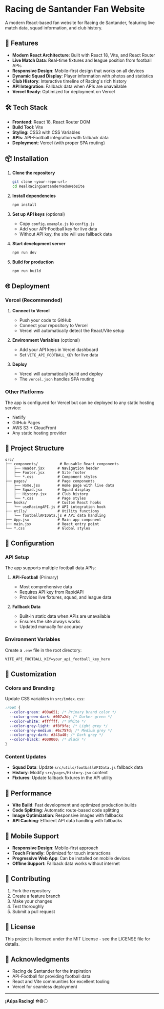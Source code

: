 # Racing de Santander Fan Website

A modern React-based fan website for Racing de Santander, featuring live match data, squad information, and club history.

## 🚀 Features

- **Modern React Architecture**: Built with React 18, Vite, and React Router
- **Live Match Data**: Real-time fixtures and league position from football APIs
- **Responsive Design**: Mobile-first design that works on all devices
- **Dynamic Squad Display**: Player information with photos and statistics
- **Club History**: Interactive timeline of Racing's rich history
- **API Integration**: Fallback data when APIs are unavailable
- **Vercel Ready**: Optimized for deployment on Vercel

## 🛠️ Tech Stack

- **Frontend**: React 18, React Router DOM
- **Build Tool**: Vite
- **Styling**: CSS3 with CSS Variables
- **APIs**: API-Football integration with fallback data
- **Deployment**: Vercel (with proper SPA routing)

## 📦 Installation

1. **Clone the repository**

   ```bash
   git clone <your-repo-url>
   cd RealRacingSantanderRedoWebsite
   ```

2. **Install dependencies**

   ```bash
   npm install
   ```

3. **Set up API keys** (optional)

   - Copy `config.example.js` to `config.js`
   - Add your API-Football key for live data
   - Without API key, the site will use fallback data

4. **Start development server**

   ```bash
   npm run dev
   ```

5. **Build for production**
   ```bash
   npm run build
   ```

## 🌐 Deployment

### Vercel (Recommended)

1. **Connect to Vercel**

   - Push your code to GitHub
   - Connect your repository to Vercel
   - Vercel will automatically detect the React/Vite setup

2. **Environment Variables** (optional)

   - Add your API keys in Vercel dashboard
   - Set `VITE_API_FOOTBALL_KEY` for live data

3. **Deploy**
   - Vercel will automatically build and deploy
   - The `vercel.json` handles SPA routing

### Other Platforms

The app is configured for Vercel but can be deployed to any static hosting service:

- Netlify
- GitHub Pages
- AWS S3 + CloudFront
- Any static hosting provider

## 📁 Project Structure

```
src/
├── components/          # Reusable React components
│   ├── Header.jsx      # Navigation header
│   ├── Footer.jsx      # Site footer
│   └── *.css           # Component styles
├── pages/              # Page components
│   ├── Home.jsx        # Home page with live data
│   ├── Squad.jsx       # Squad display
│   ├── History.jsx     # Club history
│   └── *.css           # Page styles
├── hooks/              # Custom React hooks
│   └── useRacingAPI.js # API integration hook
├── utils/              # Utility functions
│   └── footballAPIData.js # API data handling
├── App.jsx             # Main app component
├── main.jsx            # React entry point
└── *.css               # Global styles
```

## 🔧 Configuration

### API Setup

The app supports multiple football data APIs:

1. **API-Football** (Primary)

   - Most comprehensive data
   - Requires API key from RapidAPI
   - Provides live fixtures, squad, and league data

2. **Fallback Data**
   - Built-in static data when APIs are unavailable
   - Ensures the site always works
   - Updated manually for accuracy

### Environment Variables

Create a `.env` file in the root directory:

```env
VITE_API_FOOTBALL_KEY=your_api_football_key_here
```

## 🎨 Customization

### Colors and Branding

Update CSS variables in `src/index.css`:

```css
:root {
  --color-green: #00a651; /* Primary brand color */
  --color-green-dark: #007a2d; /* Darker green */
  --color-white: #ffffff; /* White */
  --color-grey-light: #f8f9fa; /* Light grey */
  --color-grey-medium: #6c757d; /* Medium grey */
  --color-grey-dark: #343a40; /* Dark grey */
  --color-black: #000000; /* Black */
}
```

### Content Updates

- **Squad Data**: Update `src/utils/footballAPIData.js` fallback data
- **History**: Modify `src/pages/History.jsx` content
- **Fixtures**: Update fallback fixtures in the API utility

## 🚀 Performance

- **Vite Build**: Fast development and optimized production builds
- **Code Splitting**: Automatic route-based code splitting
- **Image Optimization**: Responsive images with fallbacks
- **API Caching**: Efficient API data handling with fallbacks

## 📱 Mobile Support

- **Responsive Design**: Mobile-first approach
- **Touch Friendly**: Optimized for touch interactions
- **Progressive Web App**: Can be installed on mobile devices
- **Offline Support**: Fallback data works without internet

## 🤝 Contributing

1. Fork the repository
2. Create a feature branch
3. Make your changes
4. Test thoroughly
5. Submit a pull request

## 📄 License

This project is licensed under the MIT License - see the LICENSE file for details.

## 🙏 Acknowledgments

- Racing de Santander for the inspiration
- API-Football for providing football data
- React and Vite communities for excellent tooling
- Vercel for seamless deployment

---

**¡Aúpa Racing!** ⚽🟢⚪
